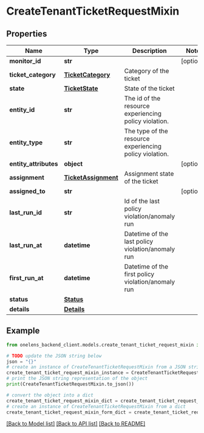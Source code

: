 # CreateTenantTicketRequestMixin


## Properties

Name | Type | Description | Notes
------------ | ------------- | ------------- | -------------
**monitor_id** | **str** |  | [optional] 
**ticket_category** | [**TicketCategory**](TicketCategory.md) | Category of the ticket | 
**state** | [**TicketState**](TicketState.md) | State of the ticket | 
**entity_id** | **str** | The id of the resource experiencing policy violation. | 
**entity_type** | **str** | The type of the resource experiencing policy violation. | 
**entity_attributes** | **object** |  | [optional] 
**assignment** | [**TicketAssignment**](TicketAssignment.md) | Assignment state of the ticket | 
**assigned_to** | **str** |  | [optional] 
**last_run_id** | **str** | Id of the last policy violation/anomaly run | 
**last_run_at** | **datetime** | Datetime of the last policy violation/anomaly run | 
**first_run_at** | **datetime** | Datetime of the first policy violation/anomaly run | 
**status** | [**Status**](Status.md) |  | 
**details** | [**Details**](Details.md) |  | 

## Example

```python
from onelens_backend_client.models.create_tenant_ticket_request_mixin import CreateTenantTicketRequestMixin

# TODO update the JSON string below
json = "{}"
# create an instance of CreateTenantTicketRequestMixin from a JSON string
create_tenant_ticket_request_mixin_instance = CreateTenantTicketRequestMixin.from_json(json)
# print the JSON string representation of the object
print(CreateTenantTicketRequestMixin.to_json())

# convert the object into a dict
create_tenant_ticket_request_mixin_dict = create_tenant_ticket_request_mixin_instance.to_dict()
# create an instance of CreateTenantTicketRequestMixin from a dict
create_tenant_ticket_request_mixin_form_dict = create_tenant_ticket_request_mixin.from_dict(create_tenant_ticket_request_mixin_dict)
```
[[Back to Model list]](../README.md#documentation-for-models) [[Back to API list]](../README.md#documentation-for-api-endpoints) [[Back to README]](../README.md)



